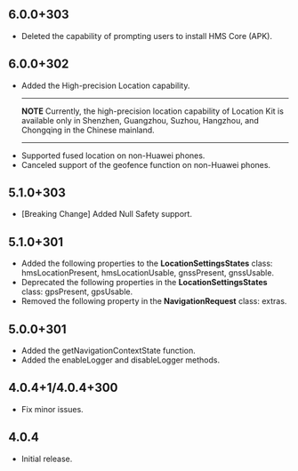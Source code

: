 ## 6.0.0+303

- Deleted the capability of prompting users to install HMS Core (APK).

## 6.0.0+302

- Added the High-precision Location capability.
  ***
  **NOTE**
  Currently, the high-precision location capability of Location Kit is available only in Shenzhen, Guangzhou, Suzhou, Hangzhou, and Chongqing in the Chinese mainland.
  ***
- Supported fused location on non-Huawei phones.
- Canceled support of the geofence function on non-Huawei phones.

## 5.1.0+303

- [Breaking Change] Added Null Safety support.

## 5.1.0+301

- Added the following properties to the **LocationSettingsStates** class: hmsLocationPresent, hmsLocationUsable, gnssPresent, gnssUsable.
- Deprecated the following properties in the **LocationSettingsStates** class: gpsPresent, gpsUsable.
- Removed the following property in the **NavigationRequest** class: extras.

## 5.0.0+301

- Added the getNavigationContextState function.
- Added the enableLogger and disableLogger methods.

## 4.0.4+1/4.0.4+300

- Fix minor issues.

## 4.0.4

- Initial release.
